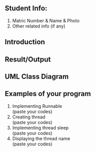## Student Info:
1. Matric Number & Name & Photo
2. Other related info (if any)

## Introduction
## Result/Output
## UML Class Diagram
## Examples of your program  
1. Implementing Runnable     
     (paste your codes)    
2. Creating thread  
     (paste your codes)  
3. Implementing thread sleep   
     (paste your codes)  
4. Displaying the thread name      
     (paste your codes) 

